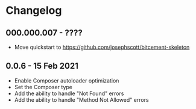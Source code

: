 # Changelog

## 000.000.007 - ????
- Move quickstart to https://github.com/josephscott/bitcement-skeleton

## 0.0.6 - 15 Feb 2021
- Enable Composer autoloader optimization
- Set the Composer type
- Add the ability to handle "Not Found" errors
- Add the ability to handle "Method Not Allowed" errors
